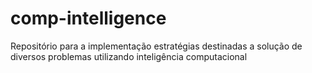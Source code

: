 # comp-intelligence
Repositório para a implementação estratégias destinadas a solução de diversos problemas utilizando inteligência computacional
